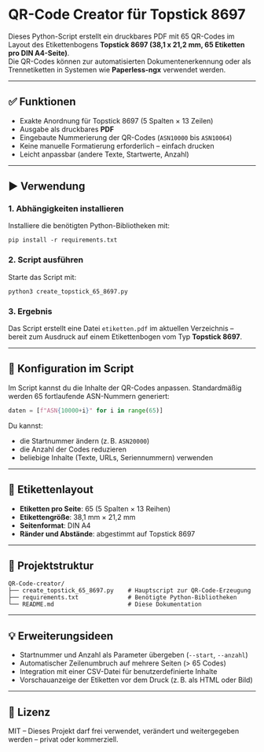 # QR-Code Creator für Topstick 8697

Dieses Python-Script erstellt ein druckbares PDF mit 65 QR-Codes im Layout des Etikettenbogens **Topstick 8697 (38,1 x 21,2 mm, 65 Etiketten pro DIN A4-Seite)**.  
Die QR-Codes können zur automatisierten Dokumentenerkennung oder als Trennetiketten in Systemen wie **Paperless-ngx** verwendet werden.

---

## ✅ Funktionen

- Exakte Anordnung für Topstick 8697 (5 Spalten × 13 Zeilen)
- Ausgabe als druckbares **PDF**
- Eingebaute Nummerierung der QR-Codes (`ASN10000` bis `ASN10064`)
- Keine manuelle Formatierung erforderlich – einfach drucken
- Leicht anpassbar (andere Texte, Startwerte, Anzahl)

---

## ▶️ Verwendung

### 1. Abhängigkeiten installieren

Installiere die benötigten Python-Bibliotheken mit:

```
pip install -r requirements.txt
```

### 2. Script ausführen

Starte das Script mit:

```
python3 create_topstick_65_8697.py
```

### 3. Ergebnis

Das Script erstellt eine Datei `etiketten.pdf` im aktuellen Verzeichnis –  
bereit zum Ausdruck auf einem Etikettenbogen vom Typ **Topstick 8697**.

---

## 🔧 Konfiguration im Script

Im Script kannst du die Inhalte der QR-Codes anpassen. Standardmäßig werden 65 fortlaufende ASN-Nummern generiert:

```python
daten = [f"ASN{10000+i}" for i in range(65)]
```

Du kannst:
- die Startnummer ändern (z. B. `ASN20000`)
- die Anzahl der Codes reduzieren
- beliebige Inhalte (Texte, URLs, Seriennummern) verwenden

---

## 📏 Etikettenlayout

- **Etiketten pro Seite**: 65 (5 Spalten × 13 Reihen)
- **Etikettengröße**: 38,1 mm × 21,2 mm
- **Seitenformat**: DIN A4
- **Ränder und Abstände**: abgestimmt auf Topstick 8697

---

## 📂 Projektstruktur

```
QR-Code-creator/
├── create_topstick_65_8697.py    # Hauptscript zur QR-Code-Erzeugung
├── requirements.txt              # Benötigte Python-Bibliotheken
└── README.md                     # Diese Dokumentation
```

---

## 💡 Erweiterungsideen

- Startnummer und Anzahl als Parameter übergeben (`--start`, `--anzahl`)
- Automatischer Zeilenumbruch auf mehrere Seiten (> 65 Codes)
- Integration mit einer CSV-Datei für benutzerdefinierte Inhalte
- Vorschauanzeige der Etiketten vor dem Druck (z. B. als HTML oder Bild)

---

## 📜 Lizenz

MIT – Dieses Projekt darf frei verwendet, verändert und weitergegeben werden – privat oder kommerziell.
